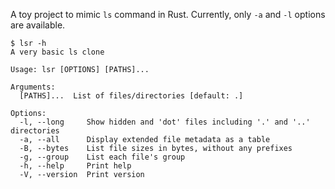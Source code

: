 A toy project to mimic `ls` command in Rust. Currently, only `-a` and `-l` options are available.

```text
$ lsr -h
A very basic ls clone

Usage: lsr [OPTIONS] [PATHS]...

Arguments:
  [PATHS]...  List of files/directories [default: .]

Options:
  -l, --long     Show hidden and 'dot' files including '.' and '..' directories
  -a, --all      Display extended file metadata as a table
  -B, --bytes    List file sizes in bytes, without any prefixes
  -g, --group    List each file's group
  -h, --help     Print help
  -V, --version  Print version
```
